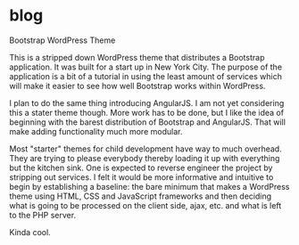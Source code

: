 blog
====

Bootstrap WordPress Theme

This is a stripped down WordPress theme that distributes a Bootstrap application. 
It was built for a start up in New York City.
The purpose of the application is a bit of a tutorial in using the least amount of services
which will make it easier to see how well Bootstrap works within WordPress.

I plan to do the same thing introducing AngularJS. I am not yet considering this a stater theme though.
More work has to be done, but I like the idea of beginning with the barest distribution of Bootstrap and AngularJS.
That will make adding functionality much more modular.

Most "starter" themes for child development have way to much overhead. They are trying to please everybody
thereby loading it up with everything but the kitchen sink. One is expected to reverse engineer the project
by stripping out services. I felt it would be more informative and intuitive to begin by establishing 
a baseline: the bare minimum that makes a WordPress theme using HTML, CSS and JavaScript frameworks
and then deciding what is going to be processed on the client side, ajax, etc.
and what is left to the PHP server.

Kinda cool.
